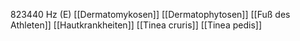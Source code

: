 823440 Hz (E)
[[Dermatomykosen]]
[[Dermatophytosen]]
[[Fuß des Athleten]]
[[Hautkrankheiten]]
[[Tinea cruris]]
[[Tinea pedis]]